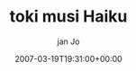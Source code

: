 ---
title: 'toki musi Haiku'
posts: 1
hash: 't687'
author: 'jan Jo'
date: 2007-03-19T19:31:00+00:00
sources:
  - http://forums.tokipona.org/viewtopic.php%3Ft=687.html
---